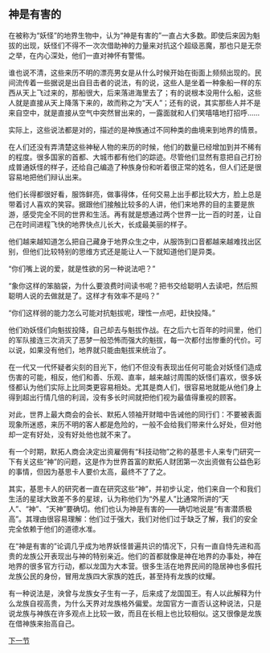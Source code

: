 ## 神是有害的

在被称为“妖怪”的地界生物中，认为“神是有害的”一直占大多数。即使后来因为魁拔的出现，妖怪们不得不一次次借助神的力量来对抗这个超级恶魔，那也只是无奈之举，在内心深处，他们一直对神怀有警惕。

谁也说不清，这些来历不明的漂亮男女是从什么时候开始在街面上频频出现的。民间流传着一些据说是出自目击者的说法，有的说，这些人是坐着一种象船一样的东西从天上飞过来的，那船很大，后来落进海里去了；有的说根本没用什么船，这些人就是直接从天上降落下来的，故而称之为“天人”；还有的说，其实那些人并不是来自空中，就是直接从空气中突然冒出来的，一露面就和人们笑嘻嘻地打招呼……

实际上，这些说法都是对的，描述的是神族通过不同种类的曲境来到地界的情景。

在人们还没有弄清楚这些神秘人物的来历的时候，他们的数量已经增加到并不稀有的程度。很多国家的首都、大城市都有他们的踪迹。尽管他们显然有意把自己打扮成普通妖怪的样子，还给自己编造了种族身份和听着很正常的姓名，但人们还是很容易地把他们辩认出来。

他们长得都很好看，服饰鲜亮，做事得体，任何交易上出手都比较大方，脸上总是带着讨人喜欢的笑容。据跟他们接触比较多的人讲，他们来地界的目的主要是旅游，感受完全不同的世界和生活。再有就是想通过两个世界一比一百的时差，让自己在时间进程飞快的地界快点儿长大，长成最美丽的样子。

他们越来越知道怎么把自己藏身于地界众生之中，从服饰到口音都越来越难找出区别，但他们比较特别的思维方式还是能让人一下就知道他们是异类。

“你们嘴上说的爱，就是性欲的另一种说法吧？”

“象你这样的笨脑袋，为什么要浪费时间读书呢？把书交给聪明人去读吧，然后照聪明人说的去做就是了。这样才有效率不是吗？”

“你们这样弱的能力怎么可能对抗魁拔呢，理性一点吧，赶快投降。”

他们劝妖怪们向魁拔投降，自己却去与魁拔作战。在之后六七百年的时间里，他们的军队接连三次消灭了恶梦一般恐怖而强大的魁拔，每一次都付出惨重的代价。可以说，如果没有他们，地界就只能由魁拔来统治了。

在一代又一代怀疑者尖刻的目光下，他们不但没有表现出任何可能会对妖怪们造成伤害的可能，相反，他们和善、乐观、直率，越来越讨周围的妖怪们喜欢，很多妖怪都认为他们实际上比同类更容易相处。尤其是商人们，很容易地就能从他们身上得到超出行情几倍的利润，没有多长时间就把他们视为最值得重视的顾客。

对此，世界上最大商会的会长、默拓人领袖开财暗中告诫他的同行们：不要被表面现象所迷惑，来历不明的客人都是危险的，一般不会给我们带来什么好处，但对他却一定有好处，没有好处他也就不来了。

有一个时期，默拓人商会决定出资雇佣有“科技动物”之称的基思卡人来专门研究一下有关这些“神”的问题，这是作为世界首富的默拓人财团第一次出资做有公益色彩的事情，但因为基思卡人要价太高，最终不了了之。
 
其实，基思卡人的研究者一直在研究这些“神”，并初步认定，他们来自一个和我们生活的星球大致差不多的星球，认为称他们为“外星人”比通常所讲的“天人”、“神”、“天神”要确切。他们也认为神是有害的——确切地说是“有害潜质极高”。其理由很容易理解：他们过于强大，我们对他们过于缺乏了解，我们的安全完全依赖于他们的道德水准。

在“神是有害的”论调几乎成为地界妖怪普遍共识的情况下，只有一直自恃先进和高贵的龙族公开表现出与神的特别亲近。他们的首都就像是神在地界的办事处，神在地界的很多官方行动，都以龙国为大本营。很多生活在地界民间的隐居神也多假托龙族公民的身份，冒用龙族四大家族的姓氏，甚至持有龙族的纹耀。

有一种说法是，泱曾与龙族女子生有一子，后来成了龙国国王。有人以此解释为什么龙族自视高贵，为什么天界对龙族格外偏爱。龙国官方一直否认这种说法，只是说龙族与神族在许多观点上比较一致，而且在长相上也比较相似。这又很像是龙族在借神族来抬高自己。

[下一节](https://github.com/MiuNice/the-book-of-kuiba/blob/master/chapter1/1.3%E6%99%B6%E4%B9%8B%E7%9B%AE.md)
